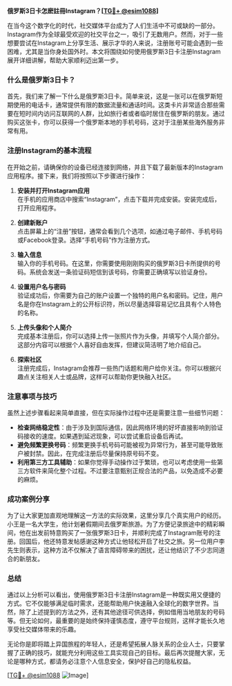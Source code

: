 **俄罗斯3日卡怎麽註冊Instagram？[[TG💪+ @esim1088](https://t.me/s/esim1088)]**

在当今这个数字化的时代，社交媒体平台成为了人们生活中不可或缺的一部分。Instagram作为全球最受欢迎的社交平台之一，吸引了无数用户。然而，对于一些想要尝试在Instagram上分享生活、展示才华的人来说，注册账号可能会遇到一些困难，尤其是当你身处国外时。本文将围绕如何使用俄罗斯3日卡注册Instagram展开详细讲解，帮助大家顺利迈出第一步。

### 什么是俄罗斯3日卡？

首先，我们来了解一下什么是俄罗斯3日卡。简单来说，这是一张可以在俄罗斯短期使用的电话卡，通常提供有限的数据流量和通话时间。这类卡片非常适合那些需要在短时间内访问互联网的人群，比如旅行者或者临时居住在俄罗斯的朋友。通过购买这张卡，你可以获得一个俄罗斯本地的手机号码，这对于注册某些海外服务非常有用。

### 注册Instagram的基本流程

在开始之前，请确保你的设备已经连接到网络，并且下载了最新版本的Instagram应用程序。接下来，我们将按照以下步骤进行操作：

1. **安装并打开Instagram应用**  
   在手机的应用商店中搜索“Instagram”，点击下载并完成安装。安装完成后，打开应用程序。

2. **创建新账户**  
   点击屏幕上的“注册”按钮，通常会看到几个选项，如通过电子邮件、手机号码或Facebook登录。选择“手机号码”作为注册方式。

3. **输入信息**  
   输入你的手机号码。在这里，你需要使用刚刚购买的俄罗斯3日卡所提供的号码。系统会发送一条验证码短信到该号码，你需要正确填写以验证身份。

4. **设置用户名与密码**  
   验证成功后，你需要为自己的账户设置一个独特的用户名和密码。记住，用户名是你在Instagram上的公开标识符，所以尽量选择容易记忆且具有个人特色的名称。

5. **上传头像和个人简介**  
   完成基本注册后，你可以选择上传一张照片作为头像，并填写个人简介部分。这部分内容可以根据个人喜好自由发挥，但建议简洁明了地介绍自己。

6. **探索社区**  
   注册完成后，Instagram会推荐一些热门话题和用户给你关注。你可以根据兴趣点关注相关人士或品牌，这样可以帮助你更快融入社区。

### 注意事项与技巧

虽然上述步骤看起来简单直接，但在实际操作过程中还是需要注意一些细节问题：

- **检查网络稳定性**：由于涉及到国际通信，因此网络环境的好坏直接影响到验证码接收的速度。如果遇到延迟现象，可以尝试重启设备后再试。
- **避免频繁更换号码**：频繁更换手机号码可能被视为异常行为，甚至可能导致账户被封禁。因此，在完成注册后尽量保持原号码不变。
- **利用第三方工具辅助**：如果你觉得手动操作过于繁琐，也可以考虑使用一些第三方软件来简化整个过程。不过要注意甄别正规合法的产品，以免造成不必要的麻烦。

### 成功案例分享

为了让大家更加直观地理解这一方法的实际效果，这里分享几个真实用户的经历。小王是一名大学生，他计划暑假期间去俄罗斯旅游。为了方便记录旅途中的精彩瞬间，他在出发前特意购买了一张俄罗斯3日卡，并顺利完成了Instagram账号的注册。回国后，他还特意发帖感谢这种方式让他轻松开启了社交之旅。另一位用户李先生则表示，这种方法不仅解决了语言障碍带来的困扰，还让他结识了不少志同道合的新朋友。

### 总结

通过以上分析可以看出，使用俄罗斯3日卡注册Instagram是一种既实用又便捷的方式。它不仅能够满足临时需求，还能帮助用户快速融入全球化的数字世界。当然，除了上述提到的方法之外，还有其他途径可供选择，例如借用当地朋友的号码等。但无论如何，最重要的是始终保持谨慎态度，遵守平台规则，这样才能长久地享受社交媒体带来的乐趣。

无论你是即将踏上异国旅程的年轻人，还是希望拓展人脉关系的企业人士，只要掌握了正确的技巧，就能充分利用这些工具实现自己的目标。最后再次提醒大家，无论是哪种方式，都请务必注意个人信息安全，保护好自己的隐私权益。

[[TG💪+ @esim1088](https://t.me/s/esim1088) ![Image](https://i.postimg.cc/4NQfJmqS/Snipaste-2025-05-13-00-14-12.png)]